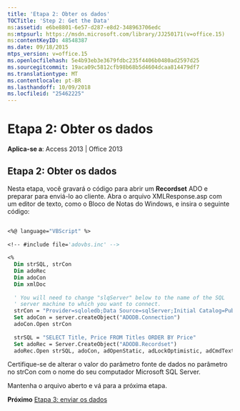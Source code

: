 ```yaml
---
title: 'Etapa 2: Obter os dados'
TOCTitle: 'Step 2: Get the Data'
ms:assetid: e6be8801-6e57-d287-e8d2-348963706edc
ms:mtpsurl: https://msdn.microsoft.com/library/JJ250171(v=office.15)
ms:contentKeyID: 48548387
ms.date: 09/18/2015
mtps_version: v=office.15
ms.openlocfilehash: 5e4b93eb3e3679fdbc235f4406b0480ad2597d25
ms.sourcegitcommit: 19aca09c5812cfb98b68b5d4604dcaa814479df7
ms.translationtype: MT
ms.contentlocale: pt-BR
ms.lasthandoff: 10/09/2018
ms.locfileid: "25462225"
---
```

# <a name="step-2-get-the-data"></a>Etapa 2: Obter os dados


**Aplica-se a**: Access 2013 | Office 2013

## <a name="step-2-get-the-data"></a>Etapa 2: Obter os dados

Nesta etapa, você gravará o código para abrir um **Recordset** ADO e preparar para enviá-lo ao cliente. Abra o arquivo XMLResponse.asp com um editor de texto, como o Bloco de Notas do Windows, e insira o seguinte código:

```vb 
 
<%@ language="VBScript" %> 
 
<!-- #include file='adovbs.inc' --> 
 
<% 
  Dim strSQL, strCon 
  Dim adoRec  
  Dim adoCon  
  Dim xmlDoc  
 
  ' You will need to change "slqServer" below to the name of the SQL  
  ' server machine to which you want to connect. 
  strCon = "Provider=sqloledb;Data Source=sqlServer;Initial Catalog=Pubs;Integrated Security=SSPI;" 
  Set adoCon = server.createObject("ADODB.Connection") 
  adoCon.Open strCon 
 
  strSQL = "SELECT Title, Price FROM Titles ORDER BY Price" 
  Set adoRec = Server.CreateObject("ADODB.Recordset") 
  adoRec.Open strSQL, adoCon, adOpenStatic, adLockOptimistic, adCmdText 
```

Certifique-se de alterar o valor do parâmetro fonte de dados no parâmetro no strCon com o nome do seu computador Microsoft SQL Server.

Mantenha o arquivo aberto e vá para a próxima etapa.

**Próximo** [Etapa 3: enviar os dados](step-3-send-the-data.md)

